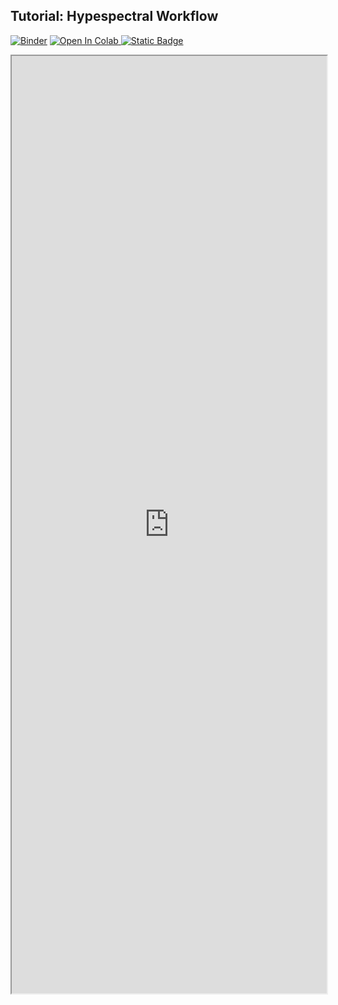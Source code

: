 ## Tutorial: Hypespectral Workflow

[![Binder](https://mybinder.org/badge_logo.svg)](https://mybinder.org/v2/gh/danforthcenter/plantcv-tutorial-hyperspectral/HEAD?labpath=index.ipynb)
<a target="_blank" href="https://colab.research.google.com/github/danforthcenter/plantcv-tutorial-hyperspectral">
  <img src="https://colab.research.google.com/assets/colab-badge.svg" alt="Open In Colab"/>
</a>
[![Static Badge](https://img.shields.io/badge/Open%20on%20GitHub-black?style=flat&logo=github)](https://github.com/danforthcenter/plantcv-tutorial-hyperspectral)

<iframe src="https://nbviewer.jupyter.org/github/danforthcenter/plantcv-tutorial-hyperspectral/blob/main/index.ipynb"  width="100%" height="1500px"></iframe>
